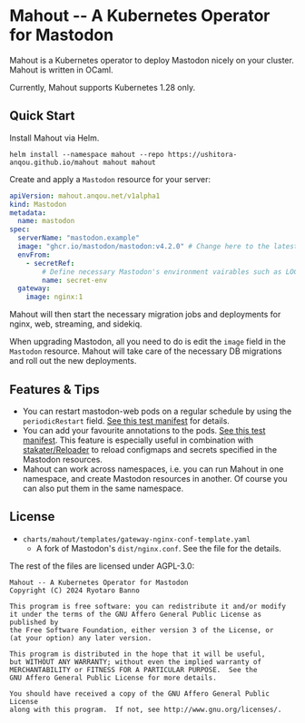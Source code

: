 # Mahout -- A Kubernetes Operator for Mastodon

Mahout is a Kubernetes operator to deploy Mastodon nicely on your cluster. Mahout is written in OCaml.

Currently, Mahout supports Kubernetes 1.28 only.

## Quick Start

Install Mahout via Helm.

```
helm install --namespace mahout --repo https://ushitora-anqou.github.io/mahout mahout mahout
```

Create and apply a `Mastodon` resource for your server:
```yaml
apiVersion: mahout.anqou.net/v1alpha1
kind: Mastodon
metadata:
  name: mastodon
spec:
  serverName: "mastodon.example"
  image: "ghcr.io/mastodon/mastodon:v4.2.0" # Change here to the latest version
  envFrom:
    - secretRef:
        # Define necessary Mastodon's environment vairables such as LOCAL_DOMAIN.
        name: secret-env
  gateway:
    image: nginx:1
```
Mahout will then start the necessary migration jobs and deployments for nginx, web, streaming, and sidekiq.

When upgrading Mastodon, all you need to do is edit the `image` field in the `Mastodon` resource.
Mahout will take care of the necessary DB migrations and roll out the new deployments.

## Features & Tips

- You can restart mastodon-web pods on a regular schedule by using the `periodicRestart` field. [See this test manifest](https://github.com/ushitora-anqou/mahout/blob/d8abd2c92a27064f6f4c3567548582b7992ae124/e2e/manifests/mastodon0-v4.2.0-restart.yaml#L30-L31) for details.
- You can add your favourite annotations to the pods. [See this test manifest](https://github.com/ushitora-anqou/mahout/blob/d8abd2c92a27064f6f4c3567548582b7992ae124/e2e/manifests/mastodon0-v4.2.0-restart.yaml#L28-L29). This feature is especially useful in combination with [stakater/Reloader](https://github.com/stakater/Reloader) to reload configmaps and secrets specified in the Mastodon resources.
- Mahout can work across namespaces, i.e. you can run Mahout in one namespace, and create Mastodon resources in another. Of course you can also put them in the same namespace.

## License

- `charts/mahout/templates/gateway-nginx-conf-template.yaml`
  - A fork of Mastodon's `dist/nginx.conf`. See the file for the details.

The rest of the files are licensed under AGPL-3.0:

```
Mahout -- A Kubernetes Operator for Mastodon
Copyright (C) 2024 Ryotaro Banno

This program is free software: you can redistribute it and/or modify
it under the terms of the GNU Affero General Public License as published by
the Free Software Foundation, either version 3 of the License, or
(at your option) any later version.

This program is distributed in the hope that it will be useful,
but WITHOUT ANY WARRANTY; without even the implied warranty of
MERCHANTABILITY or FITNESS FOR A PARTICULAR PURPOSE.  See the
GNU Affero General Public License for more details.

You should have received a copy of the GNU Affero General Public License
along with this program.  If not, see http://www.gnu.org/licenses/.
```
